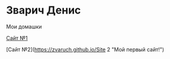 # Зварич Денис

Мои домашки

[Сайт №1](https://zvaruch.github.io/Site "Мой первый сайт!")

[Сайт №2](https://zvaruch.github.io/Site 2 "Мой первый сайт!")
